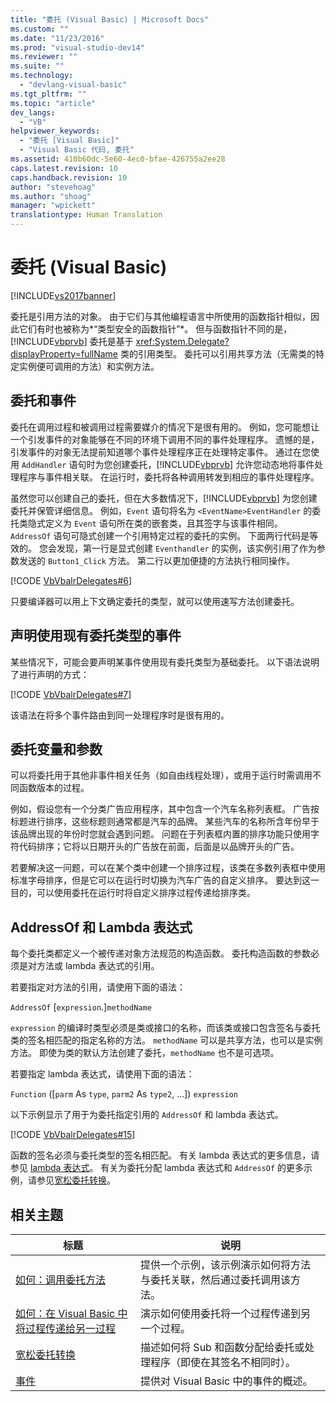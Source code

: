 ```yaml
---
title: "委托 (Visual Basic) | Microsoft Docs"
ms.custom: ""
ms.date: "11/23/2016"
ms.prod: "visual-studio-dev14"
ms.reviewer: ""
ms.suite: ""
ms.technology: 
  - "devlang-visual-basic"
ms.tgt_pltfrm: ""
ms.topic: "article"
dev_langs: 
  - "VB"
helpviewer_keywords: 
  - "委托 [Visual Basic]"
  - "Visual Basic 代码, 委托"
ms.assetid: 410b60dc-5e60-4ec0-bfae-426755a2ee28
caps.latest.revision: 10
caps.handback.revision: 10
author: "stevehoag"
ms.author: "shoag"
manager: "wpickett"
translationtype: Human Translation
---
```

# 委托 (Visual Basic)
[!INCLUDE[vs2017banner](../../../../csharp/includes/vs2017banner.md)]

委托是引用方法的对象。  由于它们与其他编程语言中所使用的函数指针相似，因此它们有时也被称为*“类型安全的函数指针”*。  但与函数指针不同的是，[!INCLUDE[vbprvb](../../../../csharp/programming-guide/concepts/linq/includes/vbprvb_md.md)] 委托是基于 <xref:System.Delegate?displayProperty=fullName> 类的引用类型。  委托可以引用共享方法（无需类的特定实例便可调用的方法）和实例方法。  
  
## 委托和事件  
 委托在调用过程和被调用过程需要媒介的情况下是很有用的。  例如，您可能想让一个引发事件的对象能够在不同的环境下调用不同的事件处理程序。  遗憾的是，引发事件的对象无法提前知道哪个事件处理程序正在处理特定事件。  通过在您使用 `AddHandler` 语句时为您创建委托，[!INCLUDE[vbprvb](../../../../csharp/programming-guide/concepts/linq/includes/vbprvb_md.md)] 允许您动态地将事件处理程序与事件相关联。  在运行时，委托将各种调用转发到相应的事件处理程序。  
  
 虽然您可以创建自己的委托，但在大多数情况下，[!INCLUDE[vbprvb](../../../../csharp/programming-guide/concepts/linq/includes/vbprvb_md.md)] 为您创建委托并保管详细信息。  例如，`Event` 语句将名为 `<EventName>EventHandler` 的委托类隐式定义为 `Event` 语句所在类的嵌套类，且其签字与该事件相同。  `AddressOf` 语句可隐式创建一个引用特定过程的委托的实例。  下面两行代码是等效的。  您会发现，第一行是显式创建 `Eventhandler` 的实例，该实例引用了作为参数发送的 `Button1_Click` 方法。  第二行以更加便捷的方法执行相同操作。  
  
 [!CODE [VbVbalrDelegates#6](../CodeSnippet/VS_Snippets_VBCSharp/VbVbalrDelegates#6)]  
  
 只要编译器可以用上下文确定委托的类型，就可以使用速写方法创建委托。  
  
## 声明使用现有委托类型的事件  
 某些情况下，可能会要声明某事件使用现有委托类型为基础委托。  以下语法说明了进行声明的方式：  
  
 [!CODE [VbVbalrDelegates#7](../CodeSnippet/VS_Snippets_VBCSharp/VbVbalrDelegates#7)]  
  
 该语法在将多个事件路由到同一处理程序时是很有用的。  
  
## 委托变量和参数  
 可以将委托用于其他非事件相关任务（如自由线程处理），或用于运行时需调用不同函数版本的过程。  
  
 例如，假设您有一个分类广告应用程序，其中包含一个汽车名称列表框。  广告按标题进行排序，这些标题则通常都是汽车的品牌。  某些汽车的名称所含年份早于该品牌出现的年份时您就会遇到问题。  问题在于列表框内置的排序功能只使用字符代码排序；它将以日期开头的广告放在前面，后面是以品牌开头的广告。  
  
 若要解决这一问题，可以在某个类中创建一个排序过程，该类在多数列表框中使用标准字母排序，但是它可以在运行时切换为汽车广告的自定义排序。  要达到这一目的，可以使用委托在运行时将自定义排序过程传递给排序类。  
  
## AddressOf 和 Lambda 表达式  
 每个委托类都定义一个被传递对象方法规范的构造函数。  委托构造函数的参数必须是对方法或 lambda 表达式的引用。  
  
 若要指定对方法的引用，请使用下面的语法：  
  
 `AddressOf` \[`expression`.\]`methodName`  
  
 `expression` 的编译时类型必须是类或接口的名称，而该类或接口包含签名与委托类的签名相匹配的指定名称的方法。  `methodName` 可以是共享方法，也可以是实例方法。  即使为类的默认方法创建了委托，`methodName` 也不是可选项。  
  
 若要指定 lambda 表达式，请使用下面的语法：  
  
 `Function` \(\[`parm` As `type`, `parm2` As `type2`, ...\]\) `expression`  
  
 以下示例显示了用于为委托指定引用的 `AddressOf` 和 lambda 表达式。  
  
 [!CODE [VbVbalrDelegates#15](../CodeSnippet/VS_Snippets_VBCSharp/VbVbalrDelegates#15)]  
  
 函数的签名必须与委托类型的签名相匹配。  有关 lambda 表达式的更多信息，请参见 [lambda 表达式](../../../../visual-basic/programming-guide/language-features/procedures/lambda-expressions.md)。  有关为委托分配 lambda 表达式和 `AddressOf` 的更多示例，请参见[宽松委托转换](../../../../visual-basic/programming-guide/language-features/delegates/relaxed-delegate-conversion.md)。  
  
## 相关主题  
  
|标题|说明|  
|--------|--------|  
|[如何：调用委托方法](../../../../visual-basic/programming-guide/language-features/delegates/how-to-invoke-a-delegate-method.md)|提供一个示例，该示例演示如何将方法与委托关联，然后通过委托调用该方法。|  
|[如何：在 Visual Basic 中将过程传递给另一过程](../../../../visual-basic/programming-guide/language-features/delegates/how-to-pass-procedures-to-another-procedure.md)|演示如何使用委托将一个过程传递到另一个过程。|  
|[宽松委托转换](../../../../visual-basic/programming-guide/language-features/delegates/relaxed-delegate-conversion.md)|描述如何将 Sub 和函数分配给委托或处理程序（即使在其签名不相同时）。|  
|[事件](../../../../visual-basic/programming-guide/language-features/events/events.md)|提供对 Visual Basic 中的事件的概述。|